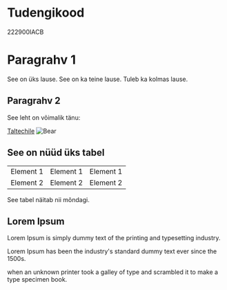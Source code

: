 
<html>
<head>
<title>Vahva lehekülg</title>
</head>
<body>

<h1>Tudengikood</h1>
<p>222900IACB</p>
  
<h1>Paragrahv 1</h1>
<p>See on üks lause. See on ka teine lause. Tuleb ka kolmas lause.</p>
  

  
<h2>Paragrahv 2</h2>
<p>See leht on võimalik tänu:</p>  
<a href="https://taltech.ee/">Taltechile</a>  
  
<img src="[url](https://ih1.redbubble.net/image.641766924.7072/flat,750x,075,f-pad,750x1000,f8f8f8.u9.jpg)" alt="Bear">


<body>

<h2>See on nüüd üks tabel</h2>

<table style="width:100%">
  <tr>
    <td>Element 1</td>
    <td>Element 1</td>
    <td>Element 1</td>
  </tr>
  <tr>
    <td>Element 2</td>
    <td>Element 2</td>
    <td>Element 2</td>
  </tr>
</table>

<p>See tabel näitab nii mõndagi.</p>

</body>
  
<h2>Lorem Ipsum</h2>
<p>Lorem Ipsum is simply dummy text of the printing and typesetting industry.</p>
<p>Lorem Ipsum has been the industry's standard dummy text ever since the 1500s.</p>
<p>when an unknown printer took a galley of type and scrambled it to make a type specimen book.</p>

